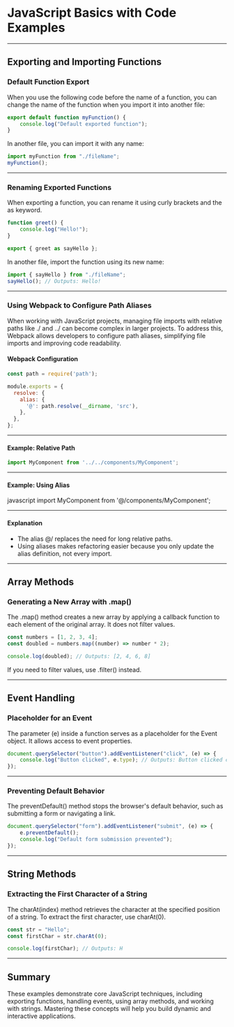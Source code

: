 # JavaScript Basics with Code Examples
---

## Exporting and Importing Functions

### Default Function Export

When you use the following code before the name of a <span class="emphasis">function</span>, you can change the <span class="secondEmphasis">name</span> of the function when you <span class="emphasis">import</span> it into another file:

```javascript
export default function myFunction() {
    console.log("Default exported function");
}
```

In another file, you can <span class="emphasis">import</span> it with any name:

```javascript
import myFunction from "./fileName";
myFunction();
```

---

### Renaming Exported Functions

When exporting a <span class="emphasis">function</span>, you can rename it using curly brackets and the <span class="emphasis">as</span> keyword.

```javascript
function greet() {
    console.log("Hello!");
}

export { greet as sayHello };
```

In another file, <span class="emphasis">import</span> the function using its new name:

```javascript
import { sayHello } from "./fileName";
sayHello(); // Outputs: Hello!
```

---

### Using Webpack to Configure Path Aliases

When working with JavaScript projects, managing file imports with relative paths like ./ and ../ can become complex in larger projects. To address this, Webpack allows developers to configure path aliases, simplifying file imports and improving code readability.

#### Webpack Configuration

```javascript
const path = require('path');

module.exports = {
  resolve: {
    alias: {
      '@': path.resolve(__dirname, 'src'),
    },
  },
};
```

---

#### Example: Relative Path

```javascript
import MyComponent from '../../components/MyComponent';
```

---

#### Example: Using Alias

javascript
import MyComponent from '@/components/MyComponent';

---

#### Explanation

- The alias @/ replaces the need for long relative paths.
- Using aliases makes refactoring easier because you only update the alias definition, not every import.

---

## Array Methods

### Generating a New Array with <span class="emphasis">.map()</span>

The <span class="emphasis">.map()</span> method creates a <span class="secondEmphasis">new array</span> by applying a <span class="emphasis">callback function</span> to each element of the original array. It does not <span class="secondEmphasis">filter</span> values.

```javascript
const numbers = [1, 2, 3, 4];
const doubled = numbers.map((number) => number * 2);

console.log(doubled); // Outputs: [2, 4, 6, 8]
```

If you need to <span class="secondEmphasis">filter values</span>, use <span class="emphasis">.filter()</span> instead.

---

## Event Handling

### Placeholder for an Event

The parameter <span class="emphasis">(e)</span> inside a <span class="secondEmphasis">function</span> serves as a placeholder for the <span class="emphasis">Event object</span>. It allows access to <span class="secondEmphasis">event properties</span>.

```javascript
document.querySelector("button").addEventListener("click", (e) => {
    console.log("Button clicked", e.type); // Outputs: Button clicked click
});
```

---

### Preventing Default Behavior

The <span class="emphasis">preventDefault()</span> method stops the browser's <span class="secondEmphasis">default behavior</span>, such as submitting a <span class="emphasis">form</span> or navigating a <span class="secondEmphasis">link</span>.

```javascript
document.querySelector("form").addEventListener("submit", (e) => {
    e.preventDefault();
    console.log("Default form submission prevented");
});
```

---

## String Methods

### Extracting the First Character of a String

The <span class="emphasis">charAt(index)</span> method retrieves the <span class="secondEmphasis">character</span> at the specified position of a <span class="emphasis">string</span>. To extract the <span class="emphasis">first character</span>, use <span class="emphasis">charAt(0)</span>.

```javascript
const str = "Hello";
const firstChar = str.charAt(0);

console.log(firstChar); // Outputs: H
```

---

## Summary

These examples demonstrate core <span class="emphasis">JavaScript</span> techniques, including exporting <span class="secondEmphasis">functions</span>, handling <span class="emphasis">events</span>, using <span class="secondEmphasis">array methods</span>, and working with <span class="emphasis">strings</span>. Mastering these concepts will help you build <span class="secondEmphasis">dynamic</span> and <span class="emphasis">interactive</span> applications.

